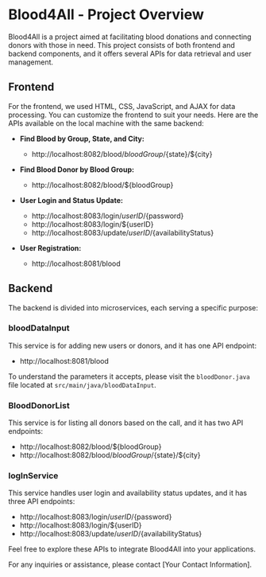 # Blood4All - Project Overview

Blood4All is a project aimed at facilitating blood donations and connecting donors with those in need. This project consists of both frontend and backend components, and it offers several APIs for data retrieval and user management.

## Frontend

For the frontend, we used HTML, CSS, JavaScript, and AJAX for data processing. You can customize the frontend to suit your needs. Here are the APIs available on the local machine with the same backend:

- **Find Blood by Group, State, and City:**
  - http://localhost:8082/blood/${bloodGroup}/${state}/${city}

- **Find Blood Donor by Blood Group:**
  - http://localhost:8082/blood/${bloodGroup}

- **User Login and Status Update:**
  - http://localhost:8083/login/${userID}/${password}
  - http://localhost:8083/login/${userID}
  - http://localhost:8083/update/${userID}/${availabilityStatus}

- **User Registration:**
  - http://localhost:8081/blood

## Backend

The backend is divided into microservices, each serving a specific purpose:

### bloodDataInput

This service is for adding new users or donors, and it has one API endpoint:

- http://localhost:8081/blood

To understand the parameters it accepts, please visit the `bloodDonor.java` file located at `src/main/java/bloodDataInput`.

### BloodDonorList

This service is for listing all donors based on the call, and it has two API endpoints:

- http://localhost:8082/blood/${bloodGroup}
- http://localhost:8082/blood/${bloodGroup}/${state}/${city}

### logInService

This service handles user login and availability status updates, and it has three API endpoints:

- http://localhost:8083/login/${userID}/${password}
- http://localhost:8083/login/${userID}
- http://localhost:8083/update/${userID}/${availabilityStatus}

Feel free to explore these APIs to integrate Blood4All into your applications.

For any inquiries or assistance, please contact [Your Contact Information].
